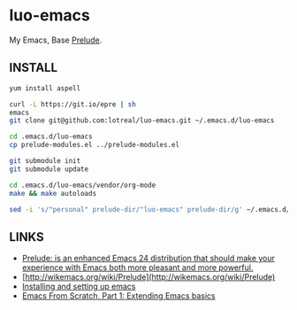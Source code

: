 # luo-emacs
My Emacs, Base [Prelude](https://github.com/bbatsov/prelude).

## INSTALL

```bash
yum install aspell

curl -L https://git.io/epre | sh
emacs
git clone git@github.com:lotreal/luo-emacs.git ~/.emacs.d/luo-emacs

cd .emacs.d/luo-emacs
cp prelude-modules.el ../prelude-modules.el

git submodule init
git submodule update

cd .emacs.d/luo-emacs/vendor/org-mode
make && make autoloads

sed -i 's/"personal" prelude-dir/"luo-emacs" prelude-dir/g' ~/.emacs.d/init.el
```

## LINKS
- [Prelude: is an enhanced Emacs 24 distribution that should make your experience with Emacs both more pleasant and more powerful.](https://github.com/bbatsov/prelude)
- [http://wikemacs.org/wiki/Prelude](http://wikemacs.org/wiki/Prelude)
- [Installing and setting up emacs](http://pragmaticemacs.com/installing-and-setting-up-emacs/)
- [Emacs From Scratch, Part 1: Extending Emacs basics](http://y.tsutsumi.io/emacs-from-scratch-part-1-extending-emacs-basics.html)

